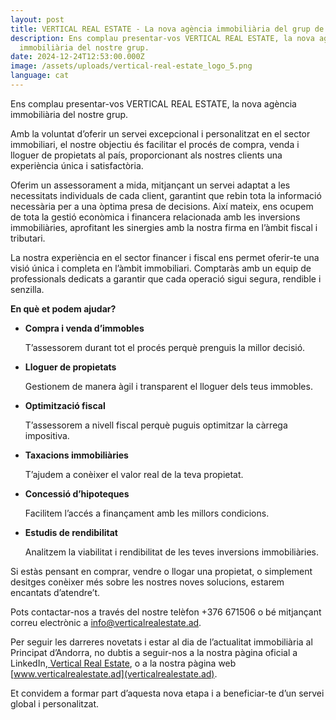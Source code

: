 ```yaml
---
layout: post
title: VERTICAL REAL ESTATE - La nova agència immobiliària del grup de SUMMIT ADVISORS
description: Ens complau presentar-vos VERTICAL REAL ESTATE, la nova agència
  immobiliària del nostre grup.
date: 2024-12-24T12:53:00.000Z
image: /assets/uploads/vertical-real-estate_logo_5.png
language: cat
---
```

Ens complau presentar-vos VERTICAL REAL ESTATE, la nova agència immobiliària del nostre grup.

Amb la voluntat d’oferir un servei excepcional i personalitzat en el sector immobiliari, el nostre objectiu és facilitar el procés de compra, venda i lloguer de propietats al país, proporcionant als nostres clients una experiència única i satisfactòria.

Oferim un assessorament a mida, mitjançant un servei adaptat a les necessitats individuals de cada client, garantint que rebin tota la informació necessària per a una òptima presa de decisions. Així mateix, ens ocupem de tota la gestió econòmica i financera relacionada amb les inversions immobiliàries, aprofitant les sinergies amb la nostra firma en l’àmbit fiscal i tributari.

La nostra experiència en el sector financer i fiscal ens permet oferir-te una visió única i completa en l’àmbit immobiliari. Comptaràs amb un equip de professionals dedicats a garantir que cada operació sigui segura, rendible i senzilla.

**En què et podem ajudar?**

* **Compra i venda d’immobles**

   T’assessorem durant tot el procés perquè prenguis la millor decisió.
* **Lloguer de propietats**

  Gestionem de manera àgil i transparent el lloguer dels teus immobles.
* **Optimització fiscal**

  T’assessorem a nivell fiscal perquè puguis optimitzar la càrrega impositiva.
* **Taxacions immobiliàries**

  T’ajudem a conèixer el valor real de la teva propietat.
* **Concessió d’hipoteques**

  Facilitem l’accés a finançament amb les millors condicions.
* **Estudis de rendibilitat**

  Analitzem la viabilitat i rendibilitat de les teves inversions immobiliàries.

Si estàs pensant en comprar, vendre o llogar una propietat, o simplement desitges conèixer més sobre les nostres noves solucions, estarem encantats d’atendre’t.

Pots contactar-nos a través del nostre telèfon +376 671506 o bé mitjançant correu electrònic a [info@verticalrealestate.ad](<>).

Per seguir les darreres novetats i estar al dia de l’actualitat immobiliària al Principat d’Andorra, no dubtis a seguir-nos a la nostra pàgina oficial a LinkedIn,[ Vertical Real Estate](https://www.linkedin.com/company/vertical-real-estate-and/?viewAsMember=true), o a la nostra pàgina web [www.verticalrealestate.ad](verticalrealestate.ad).

Et convidem a formar part d’aquesta nova etapa i a beneficiar-te d’un servei global i personalitzat.
